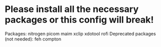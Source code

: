# Please install all the necessary packages or this config will break!

Packages: nitrogen picom maim xclip xdotool rofi
Deprecated packages (not needed): feh compton
